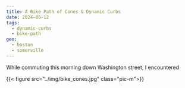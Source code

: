 ```yaml
---
title: A Bike Path of Cones & Dynamic Curbs
date: 2024-06-12
tags:
  - dynamic-curbs
  - bike-path
geo:
  - boston
  - somerville
---
```


While commuting this morning down Washington street, I encountered

{{< figure src="../img/bike_cones.jpg" class="pic-m">}}
